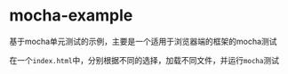 # mocha-example

基于mocha单元测试的示例，主要是一个适用于浏览器端的框架的mocha测试

在一个`index.html`中，分别根据不同的选择，加载不同文件，并运行`mocha`测试
